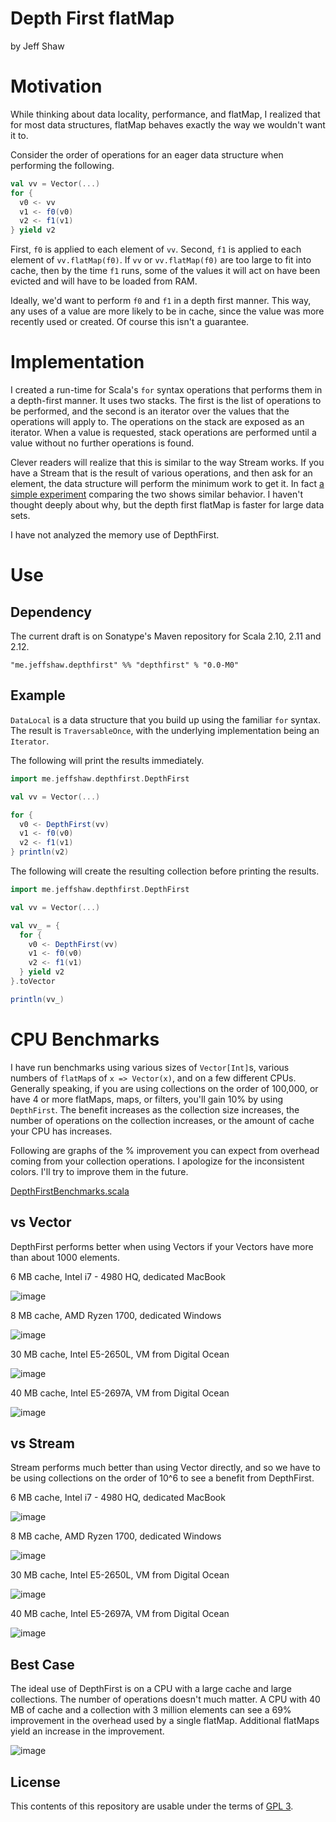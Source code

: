# Depth First flatMap

by Jeff Shaw

# Motivation

While thinking about data locality, performance, and flatMap, I realized that for most data structures, flatMap behaves exactly the way we wouldn't want it to.

Consider the order of operations for an eager data structure when performing the following.

```scala
val vv = Vector(...)
for {
  v0 <- vv
  v1 <- f0(v0)
  v2 <- f1(v1)
} yield v2
```

First, `f0` is applied to each element of `vv`. Second, `f1` is applied to each element of `vv.flatMap(f0)`. If `vv` or `vv.flatMap(f0)` are too large to fit into cache, then by the time `f1` runs, some of the values it will act on have been evicted and will have to be loaded from RAM.

Ideally, we'd want to perform `f0` and `f1` in a depth first manner. This way, any uses of a value are more likely to be in cache, since the value was more recently used or created. Of course this isn't a guarantee.

# Implementation

I created a run-time for Scala's `for` syntax operations that performs them in a depth-first manner. It uses two stacks. The first is the list of operations to be performed, and the second is an iterator over the values that the operations will apply to. The operations on the stack are exposed as an iterator. When a value is requested, stack operations are performed until a value without no further operations is found.

Clever readers will realize that this is similar to the way Stream works. If you have a Stream that is the result of various operations, and then ask for an element, the data structure will perform the minimum work to get it. In fact [a simple experiment](examples/src/main/scala/me/jeffshaw/depthfirst/examples/StreamComparison.scala) comparing the two shows similar behavior. I haven't thought deeply about why, but the depth first flatMap is faster for large data sets.

I have not analyzed the memory use of DepthFirst.

# Use

## Dependency

The current draft is on Sonatype's Maven repository for Scala 2.10, 2.11 and 2.12.

`"me.jeffshaw.depthfirst" %% "depthfirst" % "0.0-M0"`

## Example

`DataLocal` is a data structure that you build up using the familiar `for` syntax. The result is `TraversableOnce`, with the underlying implementation being an `Iterator`.

The following will print the results immediately.

```scala
import me.jeffshaw.depthfirst.DepthFirst

val vv = Vector(...)

for {
  v0 <- DepthFirst(vv)
  v1 <- f0(v0)
  v2 <- f1(v1)
} println(v2)
```

The following will create the resulting collection before printing the results.

```scala
import me.jeffshaw.depthfirst.DepthFirst

val vv = Vector(...)

val vv_ = {
  for {
    v0 <- DepthFirst(vv)
    v1 <- f0(v0)
    v2 <- f1(v1)
  } yield v2
}.toVector

println(vv_)
```

# CPU Benchmarks

I have run benchmarks using various sizes of `Vector[Int]`s, various numbers of `flatMap`s of `x => Vector(x)`, and on a few different CPUs. Generally speaking, if you are using collections on the order of 100,000, or have 4 or more flatMaps, maps, or filters, you'll gain 10% by using `DepthFirst`. The benefit increases as the collection size increases, the number of operations on the collection increases, or the amount of cache your CPU has increases.

Following are graphs of the % improvement you can expect from overhead coming from your collection operations. I apologize for the inconsistent colors. I'll try to improve them in the future.

[DepthFirstBenchmarks.scala](benchmarks/src/main/scala/me/jeffshaw/depthfirst/benchmarks/DepthFirstBenchmarks.scala)

## vs Vector

DepthFirst performs better when using Vectors if your Vectors have more than about 1000 elements.

6 MB cache, Intel i7 - 4980 HQ, dedicated MacBook

![image](https://www.jeffshaw.me/depthfirst/M0/6.png)

8 MB cache, AMD Ryzen 1700, dedicated Windows

![image](https://www.jeffshaw.me/depthfirst/M0/8.png)

30 MB cache, Intel E5-2650L, VM from Digital Ocean

![image](https://www.jeffshaw.me/depthfirst/M0/30.png)

40 MB cache, Intel E5-2697A, VM from Digital Ocean

![image](https://www.jeffshaw.me/depthfirst/M0/40.png)

## vs Stream

Stream performs much better than using Vector directly, and so we have to be using collections on the order of 10^6 to see a benefit from DepthFirst.

6 MB cache, Intel i7 - 4980 HQ, dedicated MacBook

![image](https://www.jeffshaw.me/depthfirst/M0/6stream.png)

8 MB cache, AMD Ryzen 1700, dedicated Windows

![image](https://www.jeffshaw.me/depthfirst/M0/8stream.png)

30 MB cache, Intel E5-2650L, VM from Digital Ocean

![image](https://www.jeffshaw.me/depthfirst/M0/30stream.png)

40 MB cache, Intel E5-2697A, VM from Digital Ocean

![image](https://www.jeffshaw.me/depthfirst/M0/40stream.png)

## Best Case

The ideal use of DepthFirst is on a CPU with a large cache and large collections. The number of operations doesn't much matter. A CPU with 40 MB of cache and a collection with 3 million elements can see a 69% improvement in the overhead used by a single flatMap. Additional flatMaps yield an increase in the improvement.

![image](https://www.jeffshaw.me/depthfirst/M0/40big.png)

## License

This contents of this repository are usable under the terms of [GPL 3](https://www.gnu.org/licenses/gpl-3.0.en.html).
